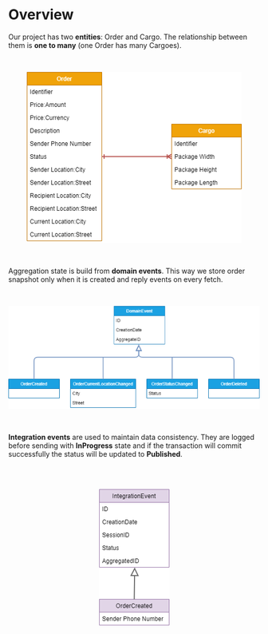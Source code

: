 # Overview

Our project has two **entities**: Order and Cargo. The relationship between them is **one to many** (one Order has many Cargoes).

<br>
<p align="center"><img src="https://raw.githubusercontent.com/iamprovidence/PostOffice/develop/docs/images/entities-er-diagram.png"/></p>
<br>

Aggregation state is build from **domain events**. This way we store order snapshot only when it is created and reply events on every fetch.

<br>
<p align="center"><img src="https://raw.githubusercontent.com/iamprovidence/PostOffice/develop/docs/images/domain-event-er-diagram.png"/></p>
<br>

**Integration events** are used to maintain data consistency. They are logged before sending with **InProgress** state and if the transaction will commit successfully the status will be updated to **Published**.

<br>
<br>
<p align="center"><img src="https://raw.githubusercontent.com/iamprovidence/PostOffice/develop/docs/images/integration-event-er-diagram.png"/></p>
<br>